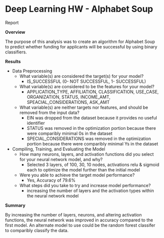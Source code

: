 # Deep Learning HW - Alphabet Soup

Report

**Overview**

The purpose of this analysis was to create an algorithm for Alphabet Soup to predict whether funding for applicants will be successful by using binary classifiers. 


**Results**

- Data Preprocessing
  - What variable(s) are considered the target(s) for your model?
    - IS_SUCCESSFUL (0- NOT SUCCESSFUL, 1- SUCCESSFUL)
  - What variable(s) are considered to be the features for your model?
    - APPLICATION_TYPE, AFFILIATION, CLASSIFICATION, USE_CASE, ORGANIZATION, STATUS, INCOME_AMT, SPEACIAL_CONSIDERATIONS, ASK_AMT
  - What variable(s) are neither targets nor features, and should be removed from the input data?
    - EIN was dropped from the dataset because it provides no useful identifier 
    - STATUS was removed in the optimization portion because there were comparibly minimal 0s in the dataset
    - SPECIAL_CONSIDERATIONS was removed in the optimization portion because there were comparibly minimal Ys in the dataset
- Compiling, Training, and Evaluating the Model
  - How many neurons, layers, and activation functions did you select for your neural network model, and why?
    - Selected 3 layers, of 100, 30, 10 nodes, activations relu & sigmoid each to optimize the model further than the initial model 
  - Were you able to achieve the target model performance?
    - Yes, Accuracy of 79.6%
  - What steps did you take to try and increase model performance?
    - increasing the number of layers and the activation types within the neural network model 

**Summary**

By increasing the number of layers, neurons, and altering activation functions, the neural network was improved in accuracy compared to the first model. 
An alternate model to use could be the random forest classifer to comparibly classify the data. 
